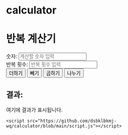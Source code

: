 # calculator
<!DOCTYPE html>
<html lang="ko">
<head>
    <meta charset="UTF-8">
    <meta name="viewport" content="width=device-width, initial-scale=1.0">
    <title>반복 계산기</title>
    <link rel="stylesheet" href="style.css">
</head>
<body>
    <div class="calculator">
        <h1>반복 계산기</h1>
        <div class="input-group">
            <label for="number">숫자:</label>
            <input type="number" id="number" placeholder="계산할 숫자 입력">
        </div>
        <div class="input-group">
            <label for="repetitions">반복 횟수:</label>
            <input type="number" id="repetitions" placeholder="반복 횟수 입력">
        </div>
        <div class="button-group">
            <button id="add">더하기</button>
            <button id="subtract">빼기</button>
            <button id="multiply">곱하기</button>
            <button id="divide">나누기</button>
        </div>
        <div class="result-group">
            <h2>결과:</h2>
            <p id="result">여기에 결과가 표시됩니다.</p>
        </div>
    </div>

    <script src="https://github.com/dsbklbkmj-wq/calculator/blob/main/script.js"></script>
</body>
</html>
